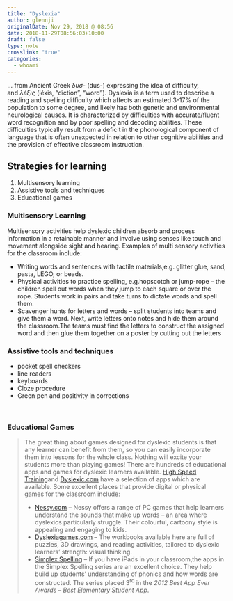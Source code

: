 ```yaml
---
title: "Dyslexia"
author: glennji
originalDate: Nov 29, 2018 @ 08:56
date: 2018-11-29T08:56:03+10:00
draft: false
type: note
crosslink: "true"
categories:
  - whoami
---
```

... from <span class="etyl">Ancient Greek</span> <i class="polytonic mention" lang="grc">δυσ-</i> <span class="mention-gloss-paren annotation-paren">(</span><span class="mention-tr tr Latn" lang="grc-Latn">dus-</span><span class="mention-gloss-paren annotation-paren">)</span> expressing the idea of difficulty, and <i class="polytonic mention" lang="grc">λέξις</i> <span class="mention-gloss-paren annotation-paren">(</span><span class="mention-tr tr Latn" lang="grc-Latn">léxis</span>, <span class="mention-gloss-double-quote">“</span><span class="mention-gloss">diction”, “word</span><span class="mention-gloss-double-quote">”).</span>
Dyslexia is a term used to describe a reading and spelling difficulty which affects an estimated 3-17% of the population to some degree, and likely has both genetic and environmental neurological causes. It is characterized by difficulties with accurate/fluent word recognition and by poor spelling and decoding abilities. These difficulties typically result from a deficit in the phonological component of language that is often unexpected in relation to other cognitive abilities and the provision of effective classroom instruction.
<h2 class="entry-content single-page">Strategies for learning</h2>
<div class="entry-content single-page">
<ol>
 	<li>Multisensory learning</li>
 	<li>Assistive tools and techniques</li>
 	<li>Educational games</li>
</ol>
<h3>Multisensory Learning</h3>
Multisensory activities help dyslexic children absorb and process information in a retainable manner and involve using senses like touch and movement alongside sight and hearing.
Examples of multi sensory activities for the classroom include:
<ul>
 	<li>Writing words and sentences with tactile materials,e.g. glitter glue, sand, pasta, LEGO, or beads.</li>
 	<li>Physical activities to practice spelling, e.g.hopscotch or jump-rope – the children spell out words when they jump to each square or over the rope. Students work in pairs and take turns to dictate words and spell them.</li>
 	<li>Scavenger hunts for letters and words – split students into teams and give them a word. Next, write letters onto notes and hide them around the classroom.The teams must find the letters to construct the assigned word and then glue them together on a poster by cutting out the letters</li>
</ul>
<h3>Assistive tools and techniques</h3>
<ul>
 	<li>pocket spell checkers</li>
 	<li>line readers</li>
 	<li>keyboards</li>
 	<li>Cloze procedure</li>
 	<li>Green pen and positivity in corrections</li>
</ul>
&nbsp;
<h3>Educational Games</h3>
<blockquote>The great thing about games designed for dyslexic students is that any learner can benefit from them, so you can easily incorporate them into lessons for the whole class. Nothing will excite your students more than playing games!
There are hundreds of educational apps and games for dyslexic learners available. <a href="http://www.highspeedtraining.co.uk/hub/dyslexia-apps/">High Speed Training</a>and <a href="http://www.dyslexic.com/apps/">Dyslexic.com</a> have a selection of apps which are available. Some excellent places that provide digital or physical games for the classroom include:
<ul>
 	<li><a href="http://www.nessy.com/uk/products/">Nessy.com</a> – Nessy offers a range of PC games that help learners understand the sounds that make up words – an area where dyslexics particularly struggle. Their colourful, cartoony style is appealing and engaging to kids.</li>
 	<li><a href="http://www.dyslexiagames.com/">Dyslexiagames.com</a> – The workbooks available here are full of puzzles, 3D drawings, and reading activities, tailored to dyslexic learners’ strength: visual thinking.</li>
 	<li><a href="https://itunes.apple.com/gb/app-bundle/simplex-spelling-school-literacy/id952954998?mt=8">Simplex Spelling</a> – If you have iPads in your classroom,the apps in the Simplex Spelling series are an excellent choice. They help build up students’ understanding of phonics and how words are constructed. The series placed 3<sup>rd</sup> in the <em>2012 Best App Ever Awards – Best Elementary Student App</em>.</li>
</ul>
</blockquote>
&nbsp;
</div>
